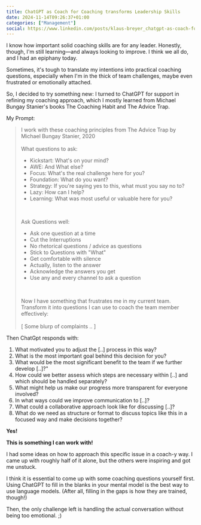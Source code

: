 ```yaml
---
title: ChatGPT as Coach for Coaching transforms Leadership Skills
date: 2024-11-14T09:26:37+01:00
categories: ["Management"]
social: https://www.linkedin.com/posts/klaus-breyer_chatgpt-as-coach-for-coaching-transforms-activity-7263093532851154944-stsj
---
```


I know how important solid coaching skills are for any leader. Honestly, though, I'm still learning—and always looking to improve. I think we all do, and I had an epiphany today.

Sometimes, it's tough to translate my intentions into practical coaching questions, especially when I'm in the thick of team challenges, maybe even frustrated or emotionally attached.

So, I decided to try something new: I turned to ChatGPT for support in refining my coaching approach, which I mostly learned from Michael Bungay Stanier's books The Coaching Habit and The Advice Trap.

My Prompt:
> I work with these coaching principles from The Advice Trap by Michael Bungay Stanier, 2020<br />
> <br />
> What questions to ask:
> - Kickstart: What's on your mind?
> - AWE: And What else?
> - Focus: What's the real challenge here for you?
> - Foundation: What do you want?
> - Strategy: If you're saying yes to this, what must you say no to?
> - Lazy: How can I help?
> - Learning: What was most useful or valuable here for you?
>
> <br />
>
> Ask Questions well:
> - Ask one question at a time
> - Cut the Interruptions
> - No rhetorical questions / advice as questions
> - Stick to Questions with "What"
> - Get comfortable with silence
> - Actually, listen to the answer
> - Acknowledge the answers you get
> - Use any and every channel to ask a question
>
> <br />
>
> Now I have something that frustrates me in my current team. Transform it into questions I can use to coach the team member effectively:<br />
> <br />
> [ Some blurp of complaints .. ]


Then ChatGpt responds with:

1. What motivated you to adjust the \[..\] process in this way?
2. What is the most important goal behind this decision for you?
3. What would be the most significant benefit to the team if we further develop \[..\]?"
4. How could we better assess which steps are necessary within \[..\] and which should be handled separately?
5. What might help us make our progress more transparent for everyone involved?
6. In what ways could we improve communication to \[..\]?
7. What could a collaborative approach look like for discussing \[..\]?
8. What do we need as structure or format to discuss topics like this in a focused way and make decisions together?

**Yes!**

**This is something I can work with!**

I had some ideas on how to approach this specific issue in a coach-y way. I came up with roughly half of it alone, but the others were inspiring and got me unstuck.

I think it is essential to come up with some coaching questions yourself first. Using ChatGPT to fill in the blanks in your mental model is the best way to use language models. (After all, filling in the gaps is how they are trained, though!)

Then, the only challenge left is handling the actual conversation without being too emotional. ;)
